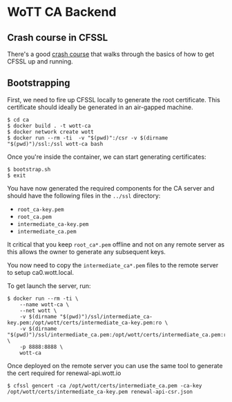 # WoTT CA Backend


## Crash course in CFSSL

There's a good [crash course](https://coreos.com/os/docs/latest/generate-self-signed-certificates.html) that walks through the basics of how to get CFSSL up and running.


## Bootstrapping

First, we need to fire up CFSSL locally to generate the root certificate. This certificate should ideally be generated in an air-gapped machine.

```
$ cd ca
$ docker build . -t wott-ca
$ docker network create wott
$ docker run --rm -ti  -v "$(pwd)":/csr -v $(dirname "$(pwd)")/ssl:/ssl wott-ca bash
```

Once you're inside the container, we can start generating certificates:

```
$ bootstrap.sh
$ exit
```

You have now generated the required components for the CA server and should have the following files in the `../ssl` directory:

* `root_ca-key.pem`
* `root_ca.pem`
* `intermediate_ca-key.pem`
* `intermediate_ca.pem`

It critical that you keep `root_ca*.pem` offline and not on any remote server as this allows the owner to generate any subsequent keys.

You now need to copy the `intermediate_ca*.pem` files to the remote server to setup ca0.wott.local.

To get launch the server, run:

```
$ docker run --rm -ti \
    --name wott-ca \
    --net wott \
    -v $(dirname "$(pwd)")/ssl/intermediate_ca-key.pem:/opt/wott/certs/intermediate_ca-key.pem:ro \
    -v $(dirname "$(pwd)")/ssl/intermediate_ca.pem:/opt/wott/certs/intermediate_ca.pem:ro \
    -p 8888:8888 \
    wott-ca
```


Once deployed on the remote server you can use the same tool to generate the cert required for renewal-api.wott.io

```
$ cfssl gencert -ca /opt/wott/certs/intermediate_ca.pem -ca-key /opt/wott/certs/intermediate_ca-key.pem renewal-api-csr.json
```
